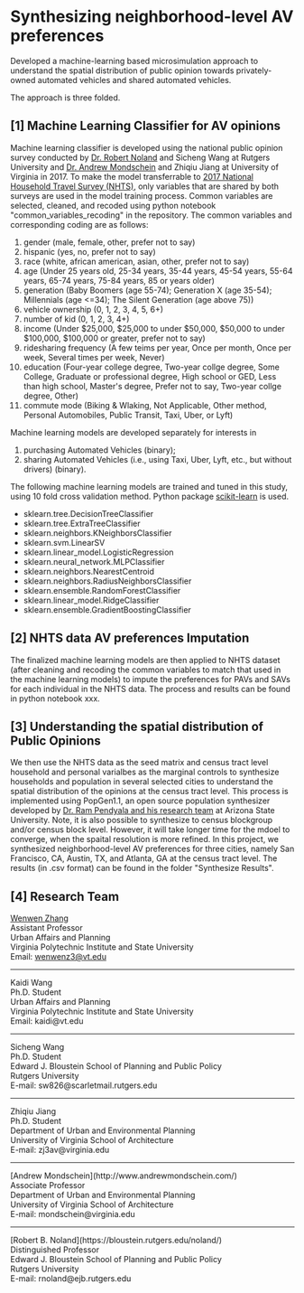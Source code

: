# Synthesizing neighborhood-level AV preferences
Developed a machine-learning based microsimulation approach to understand the spatial distribution of public opinion towards privately-owned automated vehicles and shared automated vehicles. 

The approach is three folded. 

## [1] Machine Learning Classifier for AV opinions
Machine learning classifier is developed using the national public opinion survey conducted by [Dr. Robert Noland](https://bloustein.rutgers.edu/noland/) and Sicheng Wang at Rutgers University and [Dr. Andrew Mondschein](https://www.arch.virginia.edu/people/andrew-mondschein) and Zhiqiu Jiang at University of Virginia in 2017. To make the model transferrable to [2017 National Household Travel Survey (NHTS)](https://nhts.ornl.gov/), only variables that are shared by both surveys are used in the model training process. Common variables are selected, cleaned, and recoded using python notebook "common_variables_recoding" in the repository. The common variables and corresponding coding are as follows:

1. gender (male, female, other, prefer not to say)
2. hispanic (yes, no, prefer not to say)
3. race (white, african american, asian, other, prefer not to say)
4. age (Under 25 years old, 25-34 years, 35-44 years, 45-54 years, 55-64 years, 65-74 years, 75-84 years, 85 or years older)
5. generation (Baby Boomers (age 55-74); Generation X (age 35-54); Millennials (age <=34); The Silent Generation (age above 75))
6. vehicle ownership (0, 1, 2, 3, 4, 5, 6+)
7. number of kid (0, 1, 2, 3, 4+)
8. income (Under $25,000, $25,000 to under $50,000, $50,000 to under $100,000, $100,000 or greater, prefer not to say)
9. ridesharing frequency (A few teims per year, Once per month, Once per week, Several times per week, Never)
10. education (Four-year college degree, Two-year collge degree, Some College, Graduate or professional degree, High school or GED, Less than high school, Master's degree, Prefer not to say, Two-year collge degree, Other)
11. commute mode (Biking & Wlaking, Not Applicable, Other method, Personal Automobiles, Public Transit, Taxi, Uber, or Lyft)

Machine learning models are developed separately for interests in 

1. purchasing Automated Vehicles (binary);
2. sharing Automated Vehicles (i.e., using Taxi, Uber, Lyft, etc., but without drivers) (binary). 

The following machine learning models are trained and tuned in this study, using 10 fold cross validation method. Python package [scikit-learn](https://scikit-learn.org/stable/) is used.  

* sklearn.tree.DecisionTreeClassifier
* sklearn.tree.ExtraTreeClassifier
* sklearn.neighbors.KNeighborsClassifier
* sklearn.svm.LinearSV
* sklearn.linear_model.LogisticRegression
* sklearn.neural_network.MLPClassifier
* sklearn.neighbors.NearestCentroid
* sklearn.neighbors.RadiusNeighborsClassifier
* sklearn.ensemble.RandomForestClassifier
* sklearn.linear_model.RidgeClassifier
* sklearn.ensemble.GradientBoostingClassifier

## [2] NHTS data AV preferences Imputation
The finalized machine learning models are then applied to NHTS dataset (after cleaning and recoding the common variables to match that used in the machine learning models) to impute the preferences for PAVs and SAVs for each individual in the NHTS data. The process and results can be found in python notebook xxx.
  
## [3] Understanding the spatial distribution of Public Opinions
We then use the NHTS data as the seed matrix and census tract level household and personal varialbes as the marginal controls to synthesize households and population in several selected cities to understand the spatial distribution of the opinions at the census tract level. This process is implemented using PopGen1.1, an open source population synthesizer developed by [Dr. Ram Pendyala and his research team](https://www.mobilityanalytics.org/popgen.html) at Arizona State University. Note, it is also possible to synthesize to census blockgroup and/or census block level. However, it will take longer time for the mdoel to converge, when the spaital resolution is more refined. In this project, we synthesized neighborhood-level AV preferences for three cities, namely San Francisco, CA, Austin, TX, and Atlanta, GA at the census tract level. The results (in .csv format) can be found in the folder "Synthesize Results". 

## [4] Research Team
[Wenwen Zhang](https://wenwenz.com/)<br>
Assistant Professor<br>
Urban Affairs and Planning<br>
Virginia Polytechnic Institute and State University<br>
Email: wenwenz3@vt.edu<br>
<hr>
Kaidi Wang<br>
Ph.D. Student<br>
Urban Affairs and Planning<br>
Virginia Polytechnic Institute and State University<br>
Email: kaidi@vt.edu<br>
 <hr>
Sicheng Wang<br>
Ph.D. Student<br>
Edward J. Bloustein School of Planning and Public Policy<br>
Rutgers University<br>
E-mail: sw826@scarletmail.rutgers.edu<br>
<hr>
Zhiqiu Jiang<br>
Ph.D. Student<br>
Department of Urban and Environmental Planning<br>
University of Virginia School of Architecture<br>
E-mail: zj3av@virginia.edu<br>
<hr>
[Andrew Mondschein](http://www.andrewmondschein.com/)<br>
Associate Professor<br>
Department of Urban and Environmental Planning<br>
University of Virginia School of Architecture<br>
E-mail: mondschein@virginia.edu<br>
<hr>
[Robert B. Noland](https://bloustein.rutgers.edu/noland/)<br>
Distinguished Professor<br>
Edward J. Bloustein School of Planning and Public Policy<br>
Rutgers University<br>
E-mail: rnoland@ejb.rutgers.edu<br>




